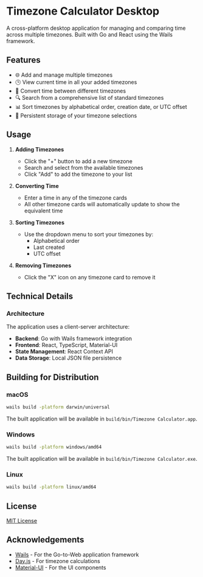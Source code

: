 # Timezone Calculator Desktop

A cross-platform desktop application for managing and comparing time across multiple timezones. Built with Go and React using the Wails framework.

## Features

- 🌐 Add and manage multiple timezones
- 🕒 View current time in all your added timezones
- 🔄 Convert time between different timezones
- 🔍 Search from a comprehensive list of standard timezones
- 📊 Sort timezones by alphabetical order, creation date, or UTC offset
- 💾 Persistent storage of your timezone selections

## Usage

1. **Adding Timezones**

   - Click the "+" button to add a new timezone
   - Search and select from the available timezones
   - Click "Add" to add the timezone to your list

2. **Converting Time**

   - Enter a time in any of the timezone cards
   - All other timezone cards will automatically update to show the equivalent time

3. **Sorting Timezones**

   - Use the dropdown menu to sort your timezones by:
     - Alphabetical order
     - Last created
     - UTC offset

4. **Removing Timezones**
   - Click the "X" icon on any timezone card to remove it

## Technical Details

### Architecture

The application uses a client-server architecture:

- **Backend**: Go with Wails framework integration
- **Frontend**: React, TypeScript, Material-UI
- **State Management**: React Context API
- **Data Storage**: Local JSON file persistence

## Building for Distribution

### macOS

```bash
wails build -platform darwin/universal
```

The built application will be available in `build/bin/Timezone Calculator.app`.

### Windows

```bash
wails build -platform windows/amd64
```

The built application will be available in `build/bin/Timezone Calculator.exe`.

### Linux

```bash
wails build -platform linux/amd64
```

## License

[MIT License](LICENSE)

## Acknowledgements

- [Wails](https://wails.io/) - For the Go-to-Web application framework
- [Day.js](https://day.js.org/) - For timezone calculations
- [Material-UI](https://mui.com/) - For the UI components
